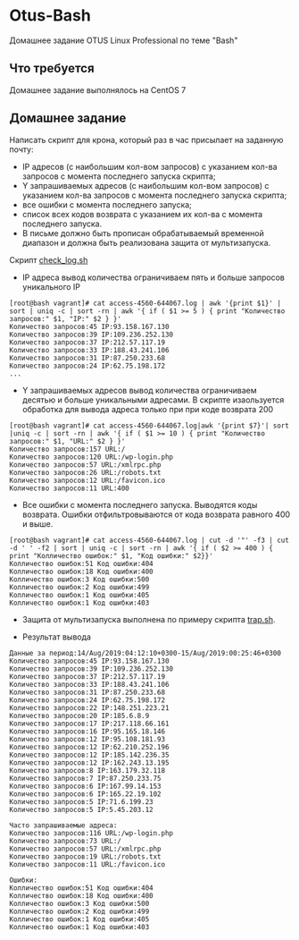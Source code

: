 # Otus-Bash
Домашнее задание OTUS Linux Professional по теме "Bash"

## Что требуется
Домашнее задание выполнялось на CentOS 7


## Домашнее задание

Написать скрипт для крона, который раз в час присылает на заданную почту:

* IP адресов (с наибольшим кол-вом запросов) с указанием кол-ва запросов c момента последнего запуска скрипта;
* Y запрашиваемых адресов (с наибольшим кол-вом запросов) с указанием кол-ва запросов c момента последнего запуска скрипта;
* все ошибки c момента последнего запуска;
* список всех кодов возврата с указанием их кол-ва с момента последнего запуска.
* В письме должно быть прописан обрабатываемый временной диапазон и должна быть реализована защита от мультизапуска.

Скрипт [check_log.sh](https://github.com/gardvor/Otus-Linux/blob/main/Otus-Bash/check_log.sh)

* IP адреса вывод количества ограничиваем пять и больше запросов уникального IP
```
[root@bash vagrant]# cat access-4560-644067.log | awk '{print $1}' | sort | uniq -c | sort -rn | awk '{ if ( $1 >= 5 ) { print "Количество запросов:" $1, "IP:" $2 } }'
Количество запросов:45 IP:93.158.167.130
Количество запросов:39 IP:109.236.252.130
Количество запросов:37 IP:212.57.117.19
Количество запросов:33 IP:188.43.241.106
Количество запросов:31 IP:87.250.233.68
Количество запросов:24 IP:62.75.198.172
...
```
* Y запрашиваемых адресов вывод количества ограничиваем десятью и больше уникальными адресами. В скрипте изаользуется обработка для вывода адреса только при при коде возврата 200

 ```
[root@bash vagrant]# cat access-4560-644067.log|awk '{print $7}'| sort |uniq -c | sort -rn | awk '{ if ( $1 >= 10 ) { print "Количество запросов:" $1, "URL:" $2 } }'
Количество запросов:157 URL:/
Количество запросов:120 URL:/wp-login.php
Количество запросов:57 URL:/xmlrpc.php
Количество запросов:26 URL:/robots.txt
Количество запросов:12 URL:/favicon.ico
Количество запросов:11 URL:400

 ```
* Все ошибки c момента последнего запуска. Выводятся коды возврата. Ошибки отфильтровываются от кода возврата равного 400 и выше.
```
[root@bash vagrant]# cat access-4560-644067.log | cut -d '"' -f3 | cut -d ' ' -f2 | sort | uniq -c | sort -rn | awk '{ if ( $2 >= 400 ) { print "Колличество ошибок:" $1, "Код ошибки:" $2}}'
Колличество ошибок:51 Код ошибки:404
Колличество ошибок:18 Код ошибки:400
Колличество ошибок:3 Код ошибки:500
Колличество ошибок:2 Код ошибки:499
Колличество ошибок:1 Код ошибки:405
Колличество ошибок:1 Код ошибки:403                  
```
* Защита от мультизапуска выполнена по примеру скрипта [trap.sh](https://github.com/gardvor/Otus-Linux/blob/main/Otus-Bash/trap.sh).
 
* Результат вывода
```
Данные за период:14/Aug/2019:04:12:10+0300-15/Aug/2019:00:25:46+0300
Количество запросов:45 IP:93.158.167.130
Количество запросов:39 IP:109.236.252.130
Количество запросов:37 IP:212.57.117.19
Количество запросов:33 IP:188.43.241.106
Количество запросов:31 IP:87.250.233.68
Количество запросов:24 IP:62.75.198.172
Количество запросов:22 IP:148.251.223.21
Количество запросов:20 IP:185.6.8.9
Количество запросов:17 IP:217.118.66.161
Количество запросов:16 IP:95.165.18.146
Количество запросов:12 IP:95.108.181.93
Количество запросов:12 IP:62.210.252.196
Количество запросов:12 IP:185.142.236.35
Количество запросов:12 IP:162.243.13.195
Количество запросов:8 IP:163.179.32.118
Количество запросов:7 IP:87.250.233.75
Количество запросов:6 IP:167.99.14.153
Количество запросов:6 IP:165.22.19.102
Количество запросов:5 IP:71.6.199.23
Количество запросов:5 IP:5.45.203.12

Часто запрашиваемые адреса:
Количество запросов:116 URL:/wp-login.php
Количество запросов:73 URL:/
Количество запросов:57 URL:/xmlrpc.php
Количество запросов:19 URL:/robots.txt
Количество запросов:11 URL:/favicon.ico

Ошибки:
Колличество ошибок:51 Код ошибки:404
Колличество ошибок:18 Код ошибки:400
Колличество ошибок:3 Код ошибки:500
Колличество ошибок:2 Код ошибки:499
Колличество ошибок:1 Код ошибки:405
Колличество ошибок:1 Код ошибки:403
```
